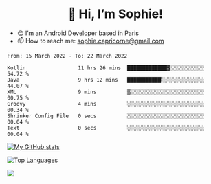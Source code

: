 <h1 align="center"> 👋 Hi, I’m Sophie! </h1>  

- 😊 I’m an Android Developer based in Paris
- 📫 How to reach me: sophie.capricorne@gmail.com


<!--START_SECTION:waka-->

```text
From: 15 March 2022 - To: 22 March 2022

Kotlin                 11 hrs 26 mins  █████████████▓░░░░░░░░░░░   54.72 %
Java                   9 hrs 12 mins   ███████████░░░░░░░░░░░░░░   44.07 %
XML                    9 mins          ▒░░░░░░░░░░░░░░░░░░░░░░░░   00.75 %
Groovy                 4 mins          ░░░░░░░░░░░░░░░░░░░░░░░░░   00.34 %
Shrinker Config File   0 secs          ░░░░░░░░░░░░░░░░░░░░░░░░░   00.04 %
Text                   0 secs          ░░░░░░░░░░░░░░░░░░░░░░░░░   00.04 %
```

<!--END_SECTION:waka-->

[![My GitHub stats](https://github-readme-stats.vercel.app/api?username=sophicapri&show_icons=true&theme=buefy)](https://github.com/anuraghazra/github-readme-stats)

[![Top Languages](https://github-readme-stats.vercel.app/api/top-langs/?username=sophicapri&langs_count=2&layout=compact)](https://github.com/anuraghazra/github-readme-stats)

![](https://github-readme-streak-stats.herokuapp.com/?user=sophicapri)

